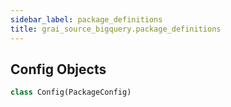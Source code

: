 ```yaml
---
sidebar_label: package_definitions
title: grai_source_bigquery.package_definitions
---
```


## Config Objects

```python
class Config(PackageConfig)
```
